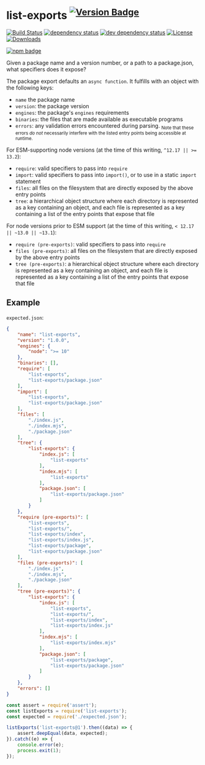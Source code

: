 # list-exports <sup>[![Version Badge][2]][1]</sup>

[![Build Status][3]][4]
[![dependency status][5]][6]
[![dev dependency status][7]][8]
[![License][license-image]][license-url]
[![Downloads][downloads-image]][downloads-url]

[![npm badge][11]][1]

Given a package name and a version number, or a path to a package.json, what specifiers does it expose?

The package export defaults an `async function`. It fulfills with an object with the following keys:
  - `name` the package name
  - `version`: the package version
  - `engines`: the package's `engines` requirements
  - `binaries`: the files that are made available as executable programs
  - `errors`: any validation errors encountered during parsing. <sub>Note that these errors *do not* necessarily interfere with the listed entry points being accessible at runtime.</sub>

For ESM-supporting node versions (at the time of this writing, `^12.17 || >= 13.2`):
  - `require`: valid specifiers to pass into `require`
  - `import`: valid specifiers to pass into `import()`, or to use in a static `import` statement
  - `files`: all files on the filesystem that are directly exposed by the above entry points
  - `tree`: a hierarchical object structure where each directory is represented as a key containing an object, and each file is represented as a key containing a list of the entry points that expose that file

For node versions prior to ESM support (at the time of this writing, `< 12.17 || ~13.0 || ~13.1`):
  - `require (pre-exports)`: valid specifiers to pass into `require`
  - `files (pre-exports)`: all files on the filesystem that are directly exposed by the above entry points
  - `tree (pre-exports)`: a hierarchical object structure where each directory is represented as a key containing an object, and each file is represented as a key containing a list of the entry points that expose that file

## Example

`expected.json`:
```json
{
	"name": "list-exports",
	"version": "1.0.0",
	"engines": {
		"node": ">= 10"
	},
	"binaries": [],
	"require": [
		"list-exports",
		"list-exports/package.json"
	],
	"import": [
		"list-exports",
		"list-exports/package.json"
	],
	"files": [
		"./index.js",
		"./index.mjs",
		"./package.json"
	],
	"tree": {
		"list-exports": {
			"index.js": [
				"list-exports"
			],
			"index.mjs": [
				"list-exports"
			],
			"package.json": [
				"list-exports/package.json"
			]
		}
	},
	"require (pre-exports)": [
		"list-exports",
		"list-exports/",
		"list-exports/index",
		"list-exports/index.js",
		"list-exports/package",
		"list-exports/package.json"
	],
	"files (pre-exports)": [
		"./index.js",
		"./index.mjs",
		"./package.json"
	],
	"tree (pre-exports)": {
		"list-exports": {
			"index.js": [
				"list-exports",
				"list-exports/",
				"list-exports/index",
				"list-exports/index.js"
			],
			"index.mjs": [
				"list-exports/index.mjs"
			],
			"package.json": [
				"list-exports/package",
				"list-exports/package.json"
			]
		}
	},
	"errors": []
}
```

```js
const assert = require('assert');
const listExports = require('list-exports');
const expected = require('./expected.json');

listExports('list-exports@1').then((data) => {
	assert.deepEqual(data, expected);
}).catch((e) => {
	console.error(e);
	process.exit(1);
});
```

[1]: https://npmjs.org/package/list-exports
[2]: http://versionbadg.es/ljharb/list-exports.svg
[3]: https://travis-ci.com/ljharb/list-exports.svg
[4]: https://travis-ci.com/ljharb/list-exports
[5]: https://david-dm.org/ljharb/list-exports.svg
[6]: https://david-dm.org/ljharb/list-exports
[7]: https://david-dm.org/ljharb/list-exports/dev-status.svg
[8]: https://david-dm.org/ljharb/list-exports?type=dev
[11]: https://nodei.co/npm/list-exports.png?downloads=true&stars=true
[license-image]: https://img.shields.io/npm/l/list-exports.svg
[license-url]: LICENSE
[downloads-image]: https://img.shields.io/npm/dm/list-exports.svg
[downloads-url]: https://npm-stat.com/charts.html?package=list-exports
